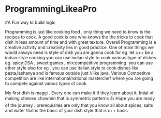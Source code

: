 # ProgrammingLikeaPro


#A Fun way to build logic

Programming is just like cooking food , only thing we need to know is the recipes to cook. A good cook is one who knows the 
the tricks to cook that dish in less amount of time and with great texture.
Overall Programming is a creative activity and creativity lies in good practice.
One of main things we would always need is style of dish you are gonna cook for eg. let c++ be a indian style cooking
you can use indian style to cook various type of dishes eg. spicy:DSA , sweet:games , mix:competitive programming.
you can use other style also for eg . you can use italian style to cook dishes like pasta,lashanya and is famous outside just //like java.
Various Competitve competition are like international/national masterchef where you are going to compete against vaious 
types of cook.


My first dish is maggi . Every one can make it  if they learn about it. Intial of making chinese chowmin that is symmetric 
patterns 👍
Hope you are ready of the journey .
prerequisites are only that you know all about spices, salts and water that is the basic of your dish style that is c++ basic

